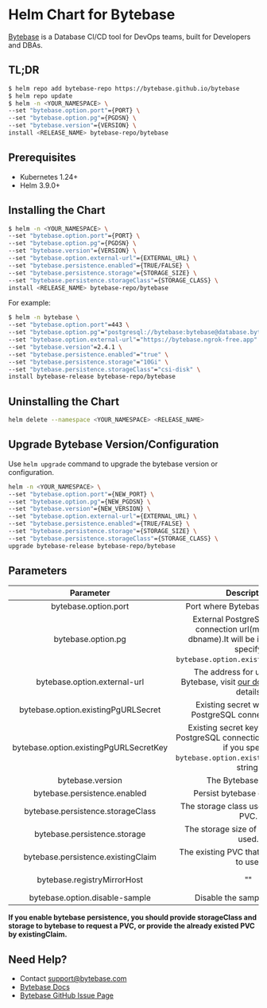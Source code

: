 # Helm Chart for Bytebase

[Bytebase](https://bytebase.com) is a Database CI/CD tool for DevOps teams, built for Developers and DBAs.

## TL;DR

```bash
$ helm repo add bytebase-repo https://bytebase.github.io/bytebase
$ helm repo update
$ helm -n <YOUR_NAMESPACE> \
--set "bytebase.option.port"={PORT} \
--set "bytebase.option.pg"={PGDSN} \
--set "bytebase.version"={VERSION} \
install <RELEASE_NAME> bytebase-repo/bytebase
```

## Prerequisites

- Kubernetes 1.24+
- Helm 3.9.0+

## Installing the Chart

```bash
$ helm -n <YOUR_NAMESPACE> \
--set "bytebase.option.port"={PORT} \
--set "bytebase.option.pg"={PGDSN} \
--set "bytebase.version"={VERSION} \
--set "bytebase.option.external-url"={EXTERNAL_URL} \
--set "bytebase.persistence.enabled"={TRUE/FALSE} \
--set "bytebase.persistence.storage"={STORAGE_SIZE} \
--set "bytebase.persistence.storageClass"={STORAGE_CLASS} \
install <RELEASE_NAME> bytebase-repo/bytebase
```

For example:

```bash
$ helm -n bytebase \
--set "bytebase.option.port"=443 \
--set "bytebase.option.pg"="postgresql://bytebase:bytebase@database.bytebase.ap-east-1.rds.amazonaws.com/bytebase" \
--set "bytebase.option.external-url"="https://bytebase.ngrok-free.app" \
--set "bytebase.version"=2.4.1 \
--set "bytebase.persistence.enabled"="true" \
--set "bytebase.persistence.storage"="10Gi" \
--set "bytebase.persistence.storageClass"="csi-disk" \
install bytebase-release bytebase-repo/bytebase
```

## Uninstalling the Chart

```bash
helm delete --namespace <YOUR_NAMESPACE> <RELEASE_NAME>
```

## Upgrade Bytebase Version/Configuration

Use `helm upgrade` command to upgrade the bytebase version or configuration.

```bash
helm -n <YOUR_NAMESPACE> \
--set "bytebase.option.port"={NEW_PORT} \
--set "bytebase.option.pg"={NEW_PGDSN} \
--set "bytebase.version"={NEW_VERSION} \
--set "bytebase.option.external-url"={EXTERNAL_URL} \
--set "bytebase.persistence.enabled"={TRUE/FALSE} \
--set "bytebase.persistence.storage"={STORAGE_SIZE} \
--set "bytebase.persistence.storageClass"={STORAGE_CLASS} \
upgrade bytebase-release bytebase-repo/bytebase
```

## Parameters

|               Parameter                |                                                                  Description                                                                   |                                       Default Value                                       |
| :------------------------------------: | :--------------------------------------------------------------------------------------------------------------------------------------------: | :---------------------------------------------------------------------------------------: |
|          bytebase.option.port          |                                                        Port where Bytebase server runs.                                                        |                                           8080                                            |
|           bytebase.option.pg           |   External PostgreSQL instance connection url(must provide dbname).It will be ignored if you specify `bytebase.option.existingPgURLSecret`.    | "postgresql://bytebase:<bytebase@database.bytebase.ap-east-1.rds.amazonaws.com>/bytebase" |
|      bytebase.option.external-url      | The address for users to visit Bytebase, visit [our docs](https://www.bytebase.com/docs/get-started/install/external-url/) to get more details |            "<https://www.bytebase.com/docs/get-started/install/external-url>"             |
|  bytebase.option.existingPgURLSecret   |                                          Existing secret with external PostgreSQL connection string.                                           |                                            ""                                             |
| bytebase.option.existingPgURLSecretKey |      Existing secret key with external PostgreSQL connection(must specfied if you specify `bytebase.option.existingPgURLSecret`) string.       |                                            ""                                             |
|            bytebase.version            |                                                             The Bytebase version.                                                              |                                          "2.4.1"                                          |
|      bytebase.persistence.enabled      |                                                         Persist bytebase data switch.                                                          |                                           false                                           |
|   bytebase.persistence.storageClass    |                                                    The storage class used by Bytebase PVC.                                                     |                                            ""                                             |
|      bytebase.persistence.storage      |                                                     The storage size of Bytebase PVC used.                                                     |                                           "2Gi"                                           |
|   bytebase.persistence.existingClaim   |                                                  The existing PVC that bytebase need to use.                                                   |                                            ""                                             |
|      bytebase.registryMirrorHost       |                                                                       ""                                                                       |      The host of the registry mirror used by downloading bytebase container images.       |
|     bytebase.option.disable-sample     |                                                          Disable the sample instance.                                                          |                                           false                                           |

**If you enable bytebase persistence, you should provide storageClass and storage to bytebase to request a PVC, or provide the already existed PVC by existingClaim.**

## Need Help?

- Contact <support@bytebase.com>
- [Bytebase Docs](https://bytebase.com/docs)
- [Bytebase GitHub Issue Page](https://github.com/bytebase/bytebase/issues/new/choose)
